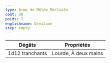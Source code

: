 ```yaml
---
type: Arme de Mêlée Martiale
coût: 30
poids: 7
englishname: Greataxe
step: empty
---
```


| Dégâts          | Propriétés           |
| --------------- | -------------------- |
| 1d12 tranchants | Lourde, À deux mains |
